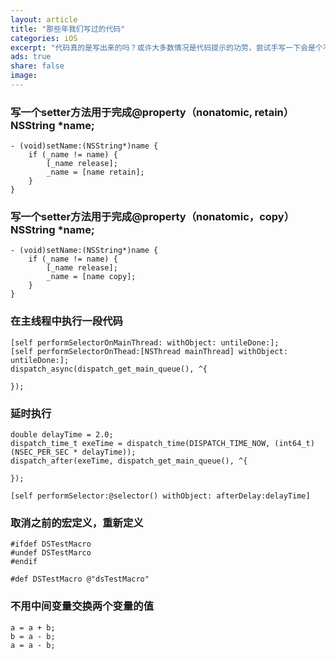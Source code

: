 ```yaml
---
layout: article
title: "那些年我们写过的代码"
categories: iOS
excerpt: "代码真的是写出来的吗？或许大多数情况是代码提示的功劳，尝试手写一下会是个不错的体验"
ads: true
share: false
image:
---
```


### 写一个setter方法用于完成@property（nonatomic, retain）NSString *name;

```
- (void)setName:(NSString*)name {
	if (_name != name) {
		[_name release];
		_name = [name retain];
	}
}
```

### 写一个setter方法用于完成@property（nonatomic，copy）NSString *name;

```
- (void)setName:(NSString*)name {
	if (_name != name) {
		[_name release];
		_name = [name copy];
	}
}
```

### 在主线程中执行一段代码

```
[self performSelectorOnMainThread: withObject: untileDone:];
[self performSelectorOnThead:[NSThread mainThread] withObject: untileDone:];
dispatch_async(dispatch_get_main_queue(), ^{

});
```

### 延时执行

```
double delayTime = 2.0;
dispatch_time_t exeTime = dispatch_time(DISPATCH_TIME_NOW, (int64_t)(NSEC_PER_SEC * delayTime));
dispatch_after(exeTime, dispatch_get_main_queue(), ^{

});

[self performSelector:@selector() withObject: afterDelay:delayTime]
```

### 取消之前的宏定义，重新定义

```
#ifdef DSTestMacro
#undef DSTestMarco
#endif

#def DSTestMacro @"dsTestMacro"
```

### 不用中间变量交换两个变量的值

```
a = a + b;
b = a - b;
a = a - b;
```